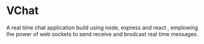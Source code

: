 # VChat
A real time chat application build using node, express and react , emplowing the power of web sockets to send receive and brodcast real time messages.
